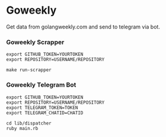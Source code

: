 # Goweekly
Get data from golangweekly.com and send to telegram via bot.

### Goweekly Scrapper
```
export GITHUB_TOKEN=YOURTOKEN
export REPOSITORY=USERNAME/REPOSITORY

make run-scrapper
```

### Goweekly Telegram Bot
```
export GITHUB_TOKEN=YOURTOKEN
export REPOSITORY=USERNAME/REPOSITORY
export TELEGRAM_TOKEN=TOKEN
export TELEGRAM_CHATID=CHATID

cd lib/dispatcher
ruby main.rb
```

